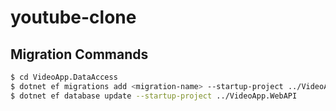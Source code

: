 # youtube-clone

## Migration Commands

```bash
$ cd VideoApp.DataAccess
$ dotnet ef migrations add <migration-name> --startup-project ../VideoApp.WebAPI --output-dir Migrations
$ dotnet ef database update --startup-project ../VideoApp.WebAPI
```
